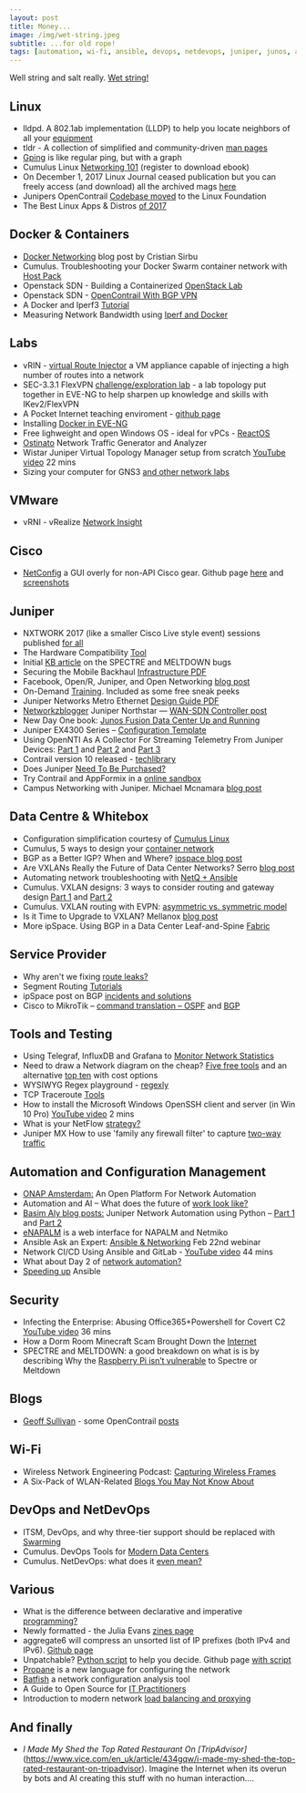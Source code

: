 ```yaml
---
layout: post
title: Money...
image: /img/wet-string.jpeg
subtitle: ...for old rope!
tags: [automation, wi-fi, ansible, devops, netdevops, juniper, junos, automation, security, linux, docker, containers, labs, eve-ng, vmware, whitebox, cumulus, cisco, data centre]
---
```

Well string and salt really. [Wet string!](http://www.revk.uk/2017/12/its-official-adsl-works-over-wet-string.html)

## Linux

* lldpd. A 802.1ab implementation (LLDP) to help you locate neighbors of all your [equipment](http://vincentbernat.github.io/lldpd/)
* tldr - A collection of simplified and community-driven [man pages](https://github.com/tldr-pages/tldr/blob/master/README.md)
* [Gping](http://www.omgubuntu.co.uk/2017/08/gping-ping-graph-linux) is like regular ping, but with a graph
* Cumulus Linux [Networking 101](https://cumulusnetworks.com/lp/linux-ebook-101-guide/) (register to download ebook)
* On December 1, 2017 Linux Journal ceased publication but you can freely access (and download) all the archived mags [here](https://archive.org/details/linuxjournalmagazine?sort=-date)
* Junipers OpenContrail [Codebase moved](http://newsroom.juniper.net/press-releases/juniper-networks-reinforces-longstanding-commitment-to-open-source-by-moving-ope-nyse-jnpr-11g148712-001) to the Linux Foundation
* The Best Linux Apps & Distros [of 2017](http://www.omgubuntu.co.uk/2017/12/list-best-linux-distros-apps-2017)

## Docker & Containers

* [Docker Networking](https://www.trueneutral.eu/2017/docker-networking.html) blog post by Cristian Sirbu
* Cumulus. Troubleshooting your Docker Swarm container network with [Host Pack](https://cumulusnetworks.com/blog/troubleshooting-docker-swarm-netq/)
* Openstack SDN - Building a Containerized [OpenStack Lab](http://networkop.co.uk/blog/2017/09/08/os-lab-docker/)
* Openstack SDN - [OpenContrail With BGP VPN](http://networkop.co.uk/blog/2018/01/02/os-contrail/)
* A Docker and Iperf3 [Tutorial](https://gestaltit.com/favorites/stephen/docker-iperf3-tutorial/)
* Measuring Network Bandwidth using [Iperf and Docker](http://networkstatic.net/measuring-network-bandwidth-using-iperf-and-docker/)

## Labs

* vRIN - [virtual Route Injector](https://adosztal.blogspot.co.uk/p/blog-page_9.html?m=1#!/p/blog-page_9.html) a VM appliance capable of injecting a high number of routes into a network
* SEC-3.3.1 FlexVPN [challenge/exploration lab](https://densemode.com/2017/11/26/sec-3-3-1-flexvpn-challenge-exploration-lab/) - a lab topology put together in EVE-NG to help sharpen up knowledge and skills with IKev2/FlexVPN
* A Pocket Internet teaching enviroment - [github page](https://github.com/inognet/pocketinternet/blob/master/README.md)
* Installing [Docker in EVE-NG](http://www.breakintheweb.com/2017/08/27/EVE-NG-Docker/)
* Free lighweight and open Windows OS - ideal for vPCs - [ReactOS](https://reactos.org/)
* [Ostinato](http://ostinato.org/) Network Traffic Generator and Analyzer
* Wistar Juniper Virtual Topology Manager setup from scratch [YouTube video](https://www.youtube.com/watch?v=b8cd2L9hcR4&feature=youtu.be) 22 mins
* Sizing your computer for GNS3 [and other network labs](https://adosztal.blogspot.co.uk/2018/01/sizing-your-computer-for-network-labs.html?m=1)

## VMware

* vRNI - vRealize [Network Insight](https://www.vmguru.com/2018/01/introducing-powervrni/)

## Cisco

* [NetConfig](https://www.reddit.com/r/networking/comments/7huh5p/last_week_i_shared_screenshots_of_a_gui_overlay_i/) a GUI overly for non-API Cisco gear. Github page [here](https://github.com/v1tal3/netconfig)  and [screenshots](https://imgur.com/a/VW62I)

## Juniper

* NXTWORK 2017 (like a smaller Cisco Live style event) sessions published [for all](https://www.juniper.net/us/en/dm/nxtwork/downloads/)
* The Hardware Compatibility [Tool](https://pathfinder.juniper.net/hct/category/)
* Initial [KB article](https://kb.juniper.net/InfoCenter/index?page=content&id=JSA10842) on the SPECTRE and MELTDOWN bugs
* Securing the Mobile Backhaul [Infrastructure PDF](https://t.co/sRuFaPc6lD)
* Facebook, Open/R, Juniper, and Open Networking [blog post](https://forums.juniper.net/t5/SDN-and-NFV-Era/Facebook-Open-R-Juniper-and-Open-Networking/ba-p/315725)
* On-Demand [Training](https://learningportal.juniper.net/juniper/user_activity_info.aspx?id=10072). Included as some free sneak peeks
* Juniper Networks Metro Ethernet [Design Guide PDF](https://www.juniper.net/documentation/en_US/release-independent/solutions/information-products/pathway-pages/solutions/metro-ethernet-dg.pdf)
* [Networkzblogger](https://networkzblogger.com/) Juniper Northstar — [WAN-SDN Controller post](https://networkzblogger.com/2017/03/17/juniper-northstar-wan-sdn-controller/)
* New Day One book: [Junos Fusion Data Center Up and Running](https://forums.juniper.net/t5/Day-One-Books/Day-One-Junos-Fusion-Data-Center-Up-and-Running/ba-p/316068)
* Juniper EX4300 Series – [Configuration Template](https://blog.michaelfmcnamara.com/2017/11/juniper-ex4300-series-configuration-template)
* Using OpenNTI As A Collector For Streaming Telemetry From Juniper Devices: [Part 1](https://techmocha.blog/2017/06/26/using-opennti-as-a-collector-for-streaming-telemetry-from-juniper-devices-part-1/) and [Part 2](https://techmocha.blog/2017/07/21/using-opennti-as-a-collector-for-streaming-telemetry-from-juniper-devices-part-2/) and [Part 3](https://techmocha.blog/2017/08/21/using-opennti-as-a-collector-for-streaming-telemetry-from-juniper-devices-part-3/)
* Contrail version 10 released - [techlibrary](https://www.juniper.net/documentation/en_US/contrail-cloud10.0/information-products/pathway-pages/index-r10.0.html)
* Does Juniper [Need To Be Purchased?](https://networkingnerd.net/2017/12/01/does-juniper-need-to-be-purchased/)
* Try Contrail and AppFormix in a [online sandbox](https://www.juniper.net/us/en/cloud-software/trial/index.html)
* Campus Networking with Juniper. Michael Mcnamara [blog post](https://blog.michaelfmcnamara.com/2017/11/campus-networking-with-juniper/)

## Data Centre & Whitebox

* Configuration simplification courtesy of [Cumulus Linux](https://toolr.io/2017/10/06/configuration-simplification-courtesy-of-cumulus-linux/)
* Cumulus, 5 ways to design your [container network](https://cumulusnetworks.com/blog/5-ways-design-container-network/)
* BGP as a Better IGP? When and Where? [ipspace blog post](http://blog.ipspace.net/2017/11/bgp-as-better-igp-when-and-where.html)
* Are VXLANs Really the Future of Data Center Networks? Serro [blog post](https://www.serro.com/vxlan-vxlan-really-future-data-center-networks/)
* Automating network troubleshooting with [NetQ + Ansible](https://cumulusnetworks.com/blog/network-troubleshooting-netq/)
* Cumulus. VXLAN designs: 3 ways to consider routing and gateway design [Part 1](https://cumulusnetworks.com/blog/vxlan-designs-part-1/) and [Part 2](https://cumulusnetworks.com/blog/vxlan-designs-part-2/)
* Cumulus. VXLAN routing with EVPN: [asymmetric vs. symmetric model](https://cumulusnetworks.com/blog/asymmetric-vs-symmetric-model/)
* Is it Time to Upgrade to VXLAN? Mellanox [blog post](http://www.mellanox.com/blog/2017/09/time-upgrade-vxlan/)
* More ipSpace. Using BGP in a Data Center Leaf-and-Spine [Fabric](http://www.ipspace.net/Data_Center_BGP)

## Service Provider

* Why aren't we fixing [route leaks?](http://www.circleid.com/posts/20171108_why_arent_we_fixing_route_leaks/)
* Segment Routing [Tutorials](http://www.segment-routing.net/tutorials/)
* ipSpace post on BGP [incidents and solutions](http://blog.ipspace.net/2017/12/bgp-tragedy-of-commons.html)
* Cisco to MikroTik – [command translation – OSPF](http://www.stubarea51.net/2018/01/05/cisco-to-mikrotik-command-translation-ospf/) and [BGP](http://www.stubarea51.net/2015/11/09/cisco-to-mikrotik-command-translation-bgp/)

## Tools and Testing

* Using Telegraf, InfluxDB and Grafana to [Monitor Network Statistics](https://lkhill.com/telegraf-influx-grafana-network-stats/)
* Need to draw a Network diagram on the cheap? [Five free tools](https://www.solarwindsmsp.com/blog/5-free-network-diagram-tools-get-your-networks-shape#) and an alternative [top ten](https://www.pcwdld.com/top-10-network-diagram-topology-and-mapping-software) with cost options
* WYSIWYG Regex playground - [regexly](https://regexly.chipto.io)
* TCP Traceroute [Tools](https://netbeez.net/blog/tcp-traceroute-tools/)
* How to install the Microsoft Windows OpenSSH client and server (in Win 10 Pro) [YouTube video](https://www.youtube.com/watch?v=iyLUTgyDkGI&feature=youtu.be) 2 mins
* What is your NetFlow [strategy?](https://www.forwardingplane.net/2017/12/what-is-your-netflow-strategy/)
* Juniper MX How to use 'family any firewall filter' to capture [two-way traffic](https://kb.juniper.net/InfoCenter/index?page=content&id=KB32201)

## Automation and Configuration Management

* [ONAP Amsterdam:](http://packetpushers.net/onap-amsterdam-open-platform-network-automation/) An Open Platform For Network Automation
* Automation and AI – What does the future of [work look like?](http://www.stephendale.com/2017/11/20/automation-and-ai-what-does-the-future-of-work-look-like/)
* [Basim Aly blog posts:](https://basimaly.wordpress.com/) Juniper Network Automation using Python – [Part 1](https://basimaly.wordpress.com/2017/11/25/juniper-network-automation-using-python-part-1/) and [Part 2](https://basimaly.wordpress.com/2017/12/11/juniper-network-automation-using-python-part-2/)
* [eNAPALM](https://github.com/afourmy/e-napalm) is a web interface for NAPALM and Netmiko
* Ansible Ask an Expert: [Ansible & Networking](https://www.ansible.com/resources/webinars-training/ask-an-expert-ansible-networks) Feb 22nd webinar
* Network CI/CD Using Ansible and GitLab - [YouTube video](https://www.youtube.com/watch?v=oL9HX0-vIGA&feature=youtu.be) 44 mins
* What about Day 2 of [network automation?](https://keepingitclassless.net/2017/04/cheese-moved-long-time-ago/)
* [Speeding up](https://d2c.io/post/speed-up-ansible) Ansible

## Security

* Infecting the Enterprise: Abusing Office365+Powershell for Covert C2 [YouTube video](https://www.youtube.com/watch?v=CvEXzHkhcjo&feature=youtu.be) 36 mins
* How a Dorm Room Minecraft Scam Brought Down the [Internet](https://www.wired.com/story/mirai-botnet-minecraft-scam-brought-down-the-internet/)
* SPECTRE and MELTDOWN: a good breakdown on what is is by describing Why the [Raspberry Pi isn’t vulnerable](https://www.raspberrypi.org/blog/why-raspberry-pi-isnt-vulnerable-to-spectre-or-meltdown/) to Spectre or Meltdown

## Blogs

* [Geoff Sullivan](http://geoffsullivan.net/) - some OpenContrail [posts](http://geoffsullivan.net/opencontrail-cloud-infrastructure-adoption/)

## Wi-Fi

* Wireless Network Engineering Podcast: [Capturing Wireless Frames](http://www.cleartosend.net/cts-102-capturing-wireless-frames/)
* A Six-Pack of WLAN-Related [Blogs You May Not Know About](https://wirednot.wordpress.com/2018/01/01/start-the-new-year-with-a-six-pack-of-wlan-related-blogs-you-may-not-know-about/)

## DevOps and NetDevOps

* ITSM, DevOps, and why three-tier support should be replaced with [Swarming](https://medium.com/@JonHall_/itsm-devops-and-why-the-three-tier-structure-must-be-replaced-with-swarming-91e76ba22304)
* Cumulus. DevOps Tools for [Modern Data Centers](https://cumulusnetworks.com/blog/devops-tools-for-modern-data-centers/)
* Cumulus. NetDevOps: what does it [even mean?](https://cumulusnetworks.com/blog/netdevops-meaning/)

## Various

* What is the difference between declarative and imperative [programming?](https://www.packtpub.com/books/content/what-difference-between-declarative-and-imperative-programming/)
* Newly formatted - the Julia Evans [zines page](https://jvns.ca/zines/)
* aggregate6 will compress an unsorted list of IP prefixes (both IPv4 and IPv6). [Github page](https://github.com/job/aggregate6/blob/master/README.md)
* Unpatchable? [Python script](https://www.ifconfig.it/hugo/post/unpatchable/) to help you decide. Github page [with script](https://github.com/routetonull/various/blob/master/unpatchable.py)
* [Propane](https://propane-lang.org/) is a new language for configuring the network
* [Batfish](https://github.com/batfish/batfish) a network configuration analysis tool
* A Guide to Open Source for [IT Practitioners](https://keepingitclassless.net/2017/12/a-guide-open-source-it-practitioners/)
* Introduction to modern network [load balancing and proxying](https://blog.envoyproxy.io/introduction-to-modern-network-load-balancing-and-proxying-a57f6ff80236)

## And finally

* _I Made My Shed the Top Rated Restaurant On [TripAdvisor]_(https://www.vice.com/en_uk/article/434gqw/i-made-my-shed-the-top-rated-restaurant-on-tripadvisor). Imagine the Internet when its overun by bots and AI creating this stuff with no human interaction....

